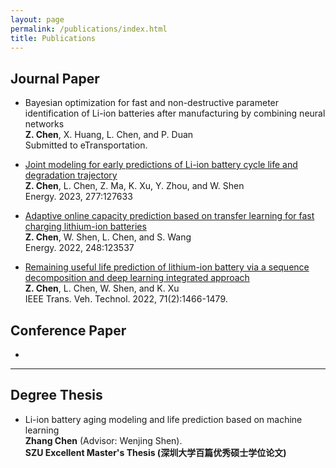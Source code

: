 ```yaml
---
layout: page
permalink: /publications/index.html
title: Publications
---
```


<!-- > (†: equal contribution, ~: corresponding author) -->

## Journal Paper

- Bayesian optimization for fast and non-destructive parameter identification of Li-ion batteries after manufacturing by combining neural networks<br>**Z. Chen**, X. Huang, L. Chen, and P. Duan<br>Submitted to eTransportation.<br>
  
  
  
- [Joint modeling for early predictions of Li-ion battery cycle life and degradation trajectory](https://doi.org/10.1016/j.energy.2023.127633)<br>**Z. Chen**, L. Chen, Z. Ma, K. Xu, Y. Zhou, and W. Shen<br>Energy. 2023, 277:127633<br>



- [Adaptive online capacity prediction based on transfer learning for fast charging lithium-ion batteries](https://doi.org/10.1016/j.energy.2022.123537)<br>**Z. Chen**, W. Shen, L. Chen, and S. Wang<br>Energy. 2022, 248:123537<br>



- [Remaining useful life prediction of lithium-ion battery via a sequence decomposition and deep learning integrated approach](https://doi.org/10.1109/TVT.2021.3134312)<br>**Z. Chen**, L. Chen, W. Shen, and K. Xu<br>IEEE Trans. Veh. Technol. 2022, 71(2):1466-1479.<br>


## Conference Paper

- 


---

## Degree Thesis

- Li-ion battery aging modeling and life prediction based on machine learning<br>**Zhang Chen** (Advisor: Wenjing Shen).<br>**SZU Excellent Master's Thesis (深圳大学百篇优秀硕士学位论文)**<br>



  <br>

<br>